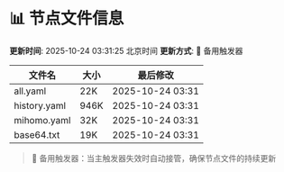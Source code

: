 # 📊 节点文件信息

**更新时间**: 2025-10-24 03:31:25 北京时间
**更新方式**: 🔄 备用触发器

| 文件名 | 大小 | 最后修改 |
|--------|------|----------|
| all.yaml | 22K | 2025-10-24 03:31 |
| history.yaml | 946K | 2025-10-24 03:31 |
| mihomo.yaml | 32K | 2025-10-24 03:31 |
| base64.txt | 19K | 2025-10-24 03:31 |

> 🔄 备用触发器：当主触发器失效时自动接管，确保节点文件的持续更新
